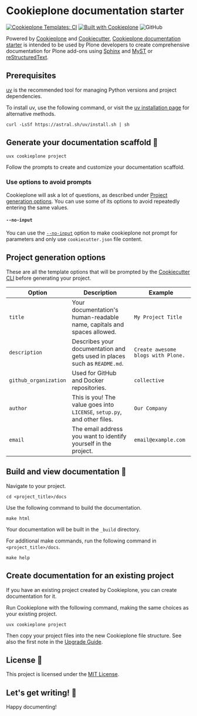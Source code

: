 # Cookieplone documentation starter

[![Cookieplone Templates: CI](https://github.com/plone/cookieplone-templates/actions/workflows/main.yml/badge.svg)](https://github.com/plone/cookieplone-templates/blob/main/.github/workflows/main.yml)
[![Built with Cookieplone](https://img.shields.io/badge/built%20with-Cookiecutter-ff69b4.svg?logo=cookiecutter)](https://github.com/plone/cookieplone-templates/)
![GitHub](https://img.shields.io/github/license/plone/cookieplone-templates)

Powered by [Cookieplone](https://github.com/plone/cookieplone) and [Cookiecutter](https://github.com/cookiecutter/cookiecutter), [Cookieplone documentation starter](https://github.com/plone/cookieplone-templates/tree/main/templates/add-ons/documentation_starter) is intended to be used by Plone developers to create comprehensive documentation for Plone add-ons using [Sphinx](https://www.sphinx-doc.org/en/master/index.html) and [MyST](https://myst-parser.readthedocs.io/en/latest/) or [reStructuredText](https://www.docutils.org/rst.html).

## Prerequisites

[uv](https://docs.astral.sh/uv/) is the recommended tool for managing Python versions and project dependencies.

To install uv, use the following command, or visit the [uv installation page](https://docs.astral.sh/uv/getting-started/installation/) for alternative methods.

```shell
curl -LsSf https://astral.sh/uv/install.sh | sh
```

## Generate your documentation scaffold 🎉

```shell
uvx cookieplone project
```

Follow the prompts to create and customize your documentation scaffold.


### Use options to avoid prompts

Cookieplone will ask a lot of questions, as described under [Project generation options](#project-generation-options).
You can use some of its options to avoid repeatedly entering the same values.


#### `--no-input`

You can use the [`--no-input`](https://cookiecutter.readthedocs.io/en/latest/cli_options.html#cmdoption-cookiecutter-no-input) option to make cookieplone not prompt for parameters and only use `cookiecutter.json` file content.


## Project generation options

These are all the template options that will be prompted by the [Cookiecutter CLI](https://github.com/cookiecutter/cookiecutter) before generating your project.

| Option | Description | Example |
| ------ | ----------- | ------- |
| `title` | Your documentation's human-readable name, capitals and spaces allowed. | `My Project Title` |
| `description` | Describes your documentation and gets used in places such as `README.md`. | `Create awesome blogs with Plone.` |
| `github_organization` | Used for GitHub and Docker repositories. | `collective` |
| `author` | This is you! The value goes into `LICENSE`, `setup.py`, and other files. | `Our Company` |
| `email` | The email address you want to identify yourself in the project. | `email@example.com` |


## Build and view documentation 📖

Navigate to your project.

```shell
cd <project_title>/docs
```

Use the following command to build the documentation.

```shell
make html
```

Your documentation will be built in the `_build` directory.

For additional make commands, run the following command in `<project_title>/docs`.

```shell
make help
```


## Create documentation for an existing project

If you have an existing project created by Cookieplone, you can create documentation for it.

Run Cookieplone with the following command, making the same choices as your existing project.

```shell
uvx cookieplone project
```

Then copy your project files into the new Cookieplone file structure.
See also the first note in the [Upgrade Guide](https://6.docs.plone.org/volto/upgrade-guide/index.html).


## License 📜

This project is licensed under the [MIT License](/LICENSE).


## Let's get writing! 🚀

Happy documenting!
